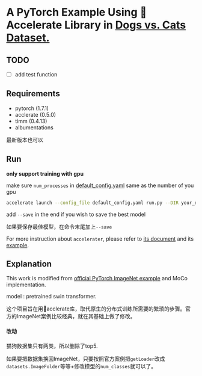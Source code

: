 # A PyTorch Example Using 🤗Accelerate Library in [Dogs vs. Cats Dataset.](https://www.kaggle.com/c/dogs-vs-cats-redux-kernels-edition/)

## TODO

- [ ] add test function

## Requirements

* pytorch (1.7.1)
* acclerate (0.5.0)
* timm (0.4.13)
* albumentations

最新版本也可以

## Run

**only support training with gpu**

make sure ```num_processes``` in [default_config.yaml](default_config.yaml) same as the number of you gpu

```bash
accelerate launch --config_file default_config.yaml run.py --DIR your_dataset_path
```

add ```--save``` in the end if you wish to save the best model

如果要保存最佳模型，在命令末尾加上```--save```

For more instruction about ```accelerater```, please refer to [its document](https://huggingface.co/docs/accelerate/quicktour.html) and its [example](https://github.com/huggingface/accelerate/blob/main/examples/cv_example.py).

## Explanation

This work is modified from [official PyTorch ImageNet example](https://github.com/pytorch/examples/blob/master/imagenet/main.py) and MoCo implementation.

model : pretrained swin transformer.

这个项目旨在用🤗acclerate库，取代原生的分布式训练所需要的繁琐的步骤。官方的ImageNet案例比较经典，就在其基础上做了修改。

#### 改动

猫狗数据集只有两类，所以删除了top5.

如果要把数据集换回ImageNet，只要按照官方案例把```getLoader```改成```datasets.ImageFolder```等等+修改模型的```num_classes```就可以了。

